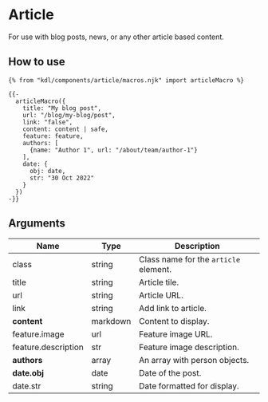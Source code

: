 # Article

For use with blog posts, news, or any other article based content.

## How to use

```jinja
{% from "kdl/components/article/macros.njk" import articleMacro %}

{{-
  articleMacro({
    title: "My blog post",
    url: "/blog/my-blog/post",
    link: "false",
    content: content | safe,
    feature: feature,
    authors: [
      {name: "Author 1", url: "/about/team/author-1"}
    ],
    date: {
      obj: date,
      str: "30 Oct 2022"
    }
  })
-}}

```

## Arguments

| Name                | Type     | Description                           |
| ------------------- | -------- | ------------------------------------- |
| class               | string   | Class name for the `article` element. |
| title               | string   | Article tile.                         |
| url                 | string   | Article URL.                          |
| link                | string   | Add link to article.                  |
| **content**         | markdown | Content to display.                   |
| feature.image       | url      | Feature image URL.                    |
| feature.description | str      | Feature image description.            |
| **authors**         | array    | An array with person objects.         |
| **date.obj**        | date     | Date of the post.                     |
| date.str            | string   | Date formatted for display.           |
